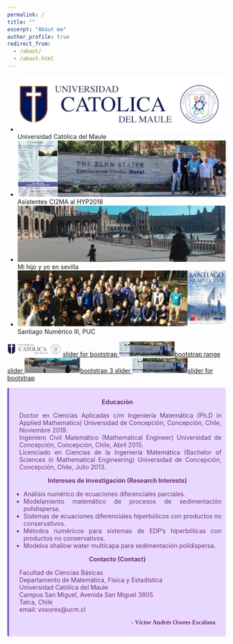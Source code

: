 ```yaml
---
permalink: /
title: ""
excerpt: "About me"
author_profile: true
redirect_from: 
  - /about/
  - /about.html
---
```


<script type="text/javascript" src="https://wowslider.com/images/demo/jquery.js"></script>
<div class="container" style='border-radius: 4px'>

<div>
<link rel="stylesheet" type="text/css" href="https://wowslider.com/sliders/demo-81/engine1/style.css" />
<div id="wowslider-container1">
<div class="ws_images">
<ul>
<li><img src="/images/ucm_ima_960_259.png" title="Talca-Chile" id="wows1_0" />Universidad Católica del Maule</li>
<li><img src="/images/hyp2018_960_259.png" title="Pennsylvania-EE.UU" id="wows1_1" />Asistentes CI2MA al HYP2018</li>
<li><img src="/images/svl_960_259.png" title="Sevilla-España" id="wows1_2" /></a>Mi hijo y yo en sevilla</li>
<li><img src="/images/sn3_960_259.png" title="Santiago-Chile" id="wows1_3" />Santiago Numérico III, PUC</li>
</ul>
</div>

<div class="ws_bullets"><div>
<a href="#" title="Talca-Chile"><img src="/images/ucm_ima_128.png" alt="Universidad Católica del Maule" />slider for bootstrap </a>
<a href="#" title="Pennsylvania-EE.UU"><img src="/images/hyp2018_128.png" alt="Red Kite" />bootstrap range slider </a>
<a href="#" title="Sevilla-España"><img src="/images/svl_128.png" alt="Bald Eagle" />bootstrap 3 slider </a>
<a href="#" title="Santiago-Chile"><img src="/images/hyp2018_128.png" alt="Hawk" />slider for bootstrap </a>
</div>
</div>
</div>

<script type="text/javascript" src="https://wowslider.com/images/demo/wowslider.js"></script>
<script type="text/javascript" src="https://wowslider.com/sliders/demo-81/engine1/script.js"></script>

</div>


<p>
<div align="justify" class="warning" style='background-color:#E9D8FD; color: #69337A; border-left: solid #805AD5 4px; border-radius: 4px; padding:0.7em;'>
<span>
<p style='margin-top:1em; text-align:center'>
<b>Educación</b></p>
<p style='margin-left:1em;'>
Doctor en Ciencias Aplicadas c/m Ingeniería Matemática
(Ph.D in Applied Mathematics)
Universidad de Concepción, Concepción, Chile, Noviembre 2019.
<br>
Ingeniero Civil Matemático
(Mathematical Engineer)
Universidad de Concepción, Concepción, Chile, Abril 2015.<br>
Licenciado en Ciencias de la Ingeniería Matemática
(Bachelor of Sciences in Mathematical Engineering)
Universidad de Concepción, Concepción, Chile, Julio 2013.
</p>


<p style='margin-top:1em; text-align:center'>
<b>Intereses de investigación (Research Interests)</b></p>
<p style='margin-left:1em;'>
<ul>
<li>Análisis numérico de ecuaciones diferenciales parciales.</li>
<li>Modelamiento matemático de procesos de sedimentación polidispersa.</li>
<li>Sistemas de ecuaciones diferenciales hiperbólicos con productos no conservativos.</li>
<li>Métodos numéricos para sistemas de EDP’s hiperbólicas con productos no conservativos.</li>
<li>Modelos shallow water multicapa para sedimentación polidispersa.</li>
</ul>
</p>

<p style='margin-top:1em; text-align:center'>
<b>Contacto (Contact)</b></p>
<p style='margin-left:1em;'>
Facultad de Ciencias Básicas<br>
Departamento de Matemática, Física y Estadística<br>
Universidad Católica del Maule<br>
Campus San Miguel, Avenida San Miguel 3605<br>
Talca, Chile<br>
email: vosores@ucm.cl
</p>


<p style='margin-bottom:1em; margin-right:1em; text-align:right; font-family:Georgia'> <b>- Víctor Andrés Osores Escalona</b>
</p></span>
</div>
</p>
